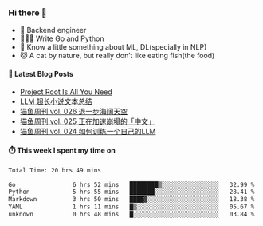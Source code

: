 ### Hi there 👋

- 🔧 Backend engineer
- 👨🏻‍💻 Write Go and Python
- 🔭 Know a little something about ML, DL(specially in NLP)
- 🐱 A cat by nature, but really don’t like eating fish(the food)

#### 📖 Latest Blog Posts
<!-- BLOG-POST-LIST:START -->
- [Project Root Is All You Need](https://ameow.xyz/archives/project-root-is-all-you-need)
- [LLM 超长小说文本总结](https://ameow.xyz/archives/llm-extra-long-text-summarize)
- [猫鱼周刊 vol. 026 退一步海阔天空](https://ameow.xyz/archives/weekly-026)
- [猫鱼周刊 vol. 025 正在加速崩塌的「中文」](https://ameow.xyz/archives/weekly-025)
- [猫鱼周刊 vol. 024 如何训练一个自己的LLM](https://ameow.xyz/archives/weekly-024)
<!-- BLOG-POST-LIST:END -->

#### ⏱️ This week I spent my time on
<!--START_SECTION:waka-->

```txt
Total Time: 20 hrs 49 mins

Go                6 hrs 52 mins   ████████▒░░░░░░░░░░░░░░░░   32.99 %
Python            5 hrs 55 mins   ███████░░░░░░░░░░░░░░░░░░   28.41 %
Markdown          3 hrs 50 mins   ████▓░░░░░░░░░░░░░░░░░░░░   18.38 %
YAML              1 hrs 11 mins   █▒░░░░░░░░░░░░░░░░░░░░░░░   05.67 %
unknown           0 hrs 48 mins   █░░░░░░░░░░░░░░░░░░░░░░░░   03.84 %
```

<!--END_SECTION:waka-->

<!--
**LeslieLeung/LeslieLeung** is a ✨ _special_ ✨ repository because its `README.md` (this file) appears on your GitHub profile.

Here are some ideas to get you started:

- 🔭 I’m currently working on ...
- 🌱 I’m currently learning ...
- 👯 I’m looking to collaborate on ...
- 🤔 I’m looking for help with ...
- 💬 Ask me about ...
- 📫 How to reach me: ...
- 😄 Pronouns: ...
- ⚡ Fun fact: ...
-->
